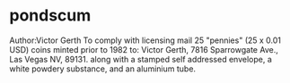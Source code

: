 # pondscum

Author:Victor Gerth
To comply with licensing mail 25 "pennies" (25 x 0.01 USD) coins minted prior to 1982 to:
Victor Gerth, 7816 Sparrowgate Ave., Las Vegas NV, 89131.
along with a stamped self addressed envelope, a white powdery substance,
and an aluminium tube.
